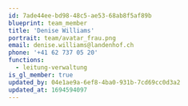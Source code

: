 ```yaml
---
id: 7ade44ee-bd98-48c5-ae53-68ab8f5af89b
blueprint: team_member
title: 'Denise Williams'
portrait: team/avatar_frau.png
email: denise.williams@landenhof.ch
phone: '+41 62 737 05 20'
functions:
  - leitung-verwaltung
is_gl_member: true
updated_by: 04e1ae9a-6ef8-4ba0-931b-7cd69cc0d3a2
updated_at: 1694594097
---
```

